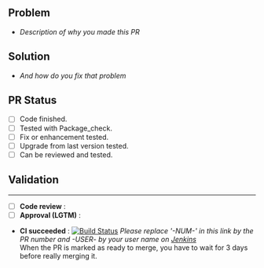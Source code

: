 ## Problem
- *Description of why you made this PR*

## Solution
- *And how do you fix that problem*

## PR Status
- [ ] Code finished.
- [ ] Tested with Package_check.
- [ ] Fix or enhancement tested.
- [ ] Upgrade from last version tested.
- [ ] Can be reviewed and tested.

## Validation
---
- [ ] **Code review** : 
- [ ] **Approval (LGTM)** :  
- **CI succeeded** : 
[![Build Status](https://ci-apps-dev.yunohost.org/jenkins/job/fluxbb_ynh%20PR-NUM-%20(-USER-)/badge/icon)](https://ci-apps-dev.yunohost.org/jenkins/job/fluxbb_ynh%20PR-NUM-%20(-USER-)/)
*Please replace '-NUM-' in this link by the PR number and -USER- by your user name on [Jenkins](https://ci-apps-dev.yunohost.org/jenkins/)*  
When the PR is marked as ready to merge, you have to wait for 3 days before really merging it.
